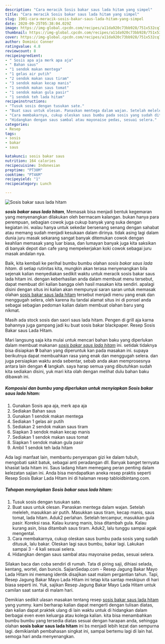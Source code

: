```yaml
---
description: "Cara meracik Sosis bakar saus lada hitam yang simpel"
title: "Cara meracik Sosis bakar saus lada hitam yang simpel"
slug: 1901-cara-meracik-sosis-bakar-saus-lada-hitam-yang-simpel
date: 2020-09-25T05:38:04.029Z
image: https://img-global.cpcdn.com/recipes/a11da920c73bb928/751x532cq70/sosis-bakar-saus-lada-hitam-foto-resep-utama.jpg
thumbnail: https://img-global.cpcdn.com/recipes/a11da920c73bb928/751x532cq70/sosis-bakar-saus-lada-hitam-foto-resep-utama.jpg
cover: https://img-global.cpcdn.com/recipes/a11da920c73bb928/751x532cq70/sosis-bakar-saus-lada-hitam-foto-resep-utama.jpg
author: Dominic Conner
ratingvalue: 4.8
reviewcount: 8
recipeingredient:
- " Sosis apa aja merk apa aja"
- " Bahan saus"
- "1 sendok makan mentega"
- "1 gelas air putih"
- "2 sendok makan saus tiram"
- "3 sendok makan kecap manis"
- "1 sendok makan saus tomat"
- "1 sendok makan gula pasir"
- "1 sendok teh lada hitam"
recipeinstructions:
- "Tusuk sosis dengan tusukan sate."
- "Buat saus untuk olesan. Panaskan mentega dalam wajan. Setelah meleleh, masukkan air putih. Masukkan saus tiram, kecap manis, saus tomat, lada hitam. Aduk2 perlahan. Setelah tercampur, masukkan gula pasir. Koreksi rasa. Kalau kurang manis, bisa ditambah gula. Kalau kurang asin, bisa ditambah saus tiram. Aduk2, lalu tunggu sampai agak mengental."
- "Cara membakarnya, cukup oleskan saus bumbu pada sosis yang sudah ditusuk, lalu bakar. Oleskan lagi saus bumbu, bakar lagi. Lakukan sampai 3 - 4 kali sesuai selera."
- "Hidangkan dengan saus sambal atau mayonaise pedas, sesuai selera."
categories:
- Resep
tags:
- sosis
- bakar
- saus

katakunci: sosis bakar saus 
nutrition: 164 calories
recipecuisine: Indonesian
preptime: "PT30M"
cooktime: "PT46M"
recipeyield: "1"
recipecategory: Lunch

---
```



![Sosis bakar saus lada hitam](https://img-global.cpcdn.com/recipes/a11da920c73bb928/751x532cq70/sosis-bakar-saus-lada-hitam-foto-resep-utama.jpg)

<b><i>sosis bakar saus lada hitam</i></b>, Memasak bisa menjadi bentuk kegemaran yang menyenangkan dilakukan oleh bermacam kalangan. bukan hanya para perempuan, sebagian cowok juga cukup banyak yang suka dengan kegiatan ini. walau hanya untuk sekedar bersenang senang dengan sahabat atau memang sudah menjadi kesukaan dalam dirinya. tidak asing lagi dalam dunia juru masak sekarang sangat banyak ditemukan cowok dengan keahlian memasak yang luar biasa, dan lumayan banyak juga kita saksikan di banyak depot dan cafe yang mempekerjakan koki cowok sebagai juru masak andalan nya.

Baik, kita kembali ke perihal bumbu bumbu olahan <i>sosis bakar saus lada hitam</i>. di setiap rutinitas kita, mungkin akan terasa menyenangkan bila sejenak kalian menyediakan sedikit waktu untuk meracik sosis bakar saus lada hitam ini. dengan keberhasilan anda dalam membuat menu tersebut, dapat membuat diri kalian bangga oleh hasil masakan kita sendiri. apalagi disini dengan situs ini kalian akan mempunyai saran saran untuk memasak olahan <u>sosis bakar saus lada hitam</u> tersebut menjadi menu yang enak dan menggugah selera, oleh karena itu tandai alamat situs ini di ponsel anda sebagai sebagian pedoman kalian dalam membuat olahan baru yang nikmat.

Masih ada stock sosis dan saori saus lada hitam. Pengen di grill aja karna bahannya juga gampang jadi ku buat sosis bakar blackpaper. Resep Sosis Bakar saus Lada Hitam.


Mari langsung saja kita mulai untuk mencari bahan baku yang diperlukan dalam membuat makanan <u><i>sosis bakar saus lada hitam</i></u> ini. setidak tidaknya bisa disiapkan <b>9</b> bahan yang diperuntuk kan pada masakan ini. supaya berikutnya dapat membuahkan rasa yang enak dan menggugah selera. dan juga persiapkan waktu anda sebentar, sebab anda akan memprosesnya antara lain dengan <b>4</b> langkah. saya harap semua yang dibutuhkan sudah kita sediakan disini, yuk mari kita olah dengan melihat dulu bahan baku dibawah ini.

<!--inarticleads1-->

##### Komposisi dan bumbu yang diperlukan untuk menyiapkan Sosis bakar saus lada hitam:

1. Gunakan  Sosis apa aja, merk apa aja
1. Sediakan  Bahan saus
1. Gunakan 1 sendok makan mentega
1. Sediakan 1 gelas air putih
1. Sediakan 2 sendok makan saus tiram
1. Siapkan 3 sendok makan kecap manis
1. Sediakan 1 sendok makan saus tomat
1. Siapkan 1 sendok makan gula pasir
1. Ambil 1 sendok teh lada hitam


Ada lagi manfaat lain, membantu penyerapan gizi ke dalam tubuh, mengobati sakit batuk, sebagai anti peradangan dll. Banyak banget ternyata khasiat lada hitam ini. Saus ladang hitam memegang peran penting dalam kelezatan sajian ini. Anda bisa mendapatkan aneka resep praktis seperti Resep Sosis Bakar Lada Hitam ini di halaman resep tabloidbintang.com. 

<!--inarticleads2-->

##### Tahapan menyiapkan Sosis bakar saus lada hitam:

1. Tusuk sosis dengan tusukan sate.
1. Buat saus untuk olesan. Panaskan mentega dalam wajan. Setelah meleleh, masukkan air putih. Masukkan saus tiram, kecap manis, saus tomat, lada hitam. Aduk2 perlahan. Setelah tercampur, masukkan gula pasir. Koreksi rasa. Kalau kurang manis, bisa ditambah gula. Kalau kurang asin, bisa ditambah saus tiram. Aduk2, lalu tunggu sampai agak mengental.
1. Cara membakarnya, cukup oleskan saus bumbu pada sosis yang sudah ditusuk, lalu bakar. Oleskan lagi saus bumbu, bakar lagi. Lakukan sampai 3 - 4 kali sesuai selera.
1. Hidangkan dengan saus sambal atau mayonaise pedas, sesuai selera.


Silakan baca dan coba sendiri di rumah. Tata di piring saji, dihiasi selada, kentang, wortel, dan buncis. SajianSedap.com - Resep Jagung Bakar Mayo Lada Hitam ini memang identik disajikan saat malam pergantian tahun. Tapi, Resep Jagung Bakar Mayo Lada Hitam ini tetap kita santap meskipun di hari biasa seperti ini. Yuk, sajikan Resep Jagung Bakar Mayo Lada Hitam untuk camilan saat santai di malam hari. 

Demikian sedikit ulasan masakan tentang resep <u>sosis bakar saus lada hitam</u> yang yummy. kami berharap kalian dapat mengerti dengan tulisan diatas, dan kalian dapat praktek ulang di lain waktu untuk di hidangkan dalam berbagai even even keluarga atau kolega kalian. kita bisa menambahkan bumbu bumbu yang tersedia diatas sesuai dengan harapan anda, sehingga olahan <b>sosis bakar saus lada hitam</b> ini bs menjadi lebih lezat dan sempurna lagi. demikianlah pembahasan singkat ini, sampai bertemu lagi di lain hal. semoga hari anda menyenangkan.
